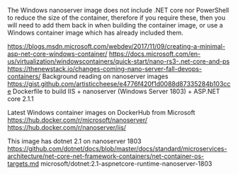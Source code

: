 The Windows nanoserver image does not include .NET core nor PowerShell to reduce the size of the container, therefore if you require these,
then you will need to add them back in when building the container image, or use a Windows container image which has already included them.

https://blogs.msdn.microsoft.com/webdev/2017/11/09/creating-a-minimal-asp-net-core-windows-container/
https://docs.microsoft.com/en-us/virtualization/windowscontainers/quick-start/nano-rs3-.net-core-and-ps
https://thenewstack.io/changes-coming-nano-server-fall-devops-containers/ Background reading on nanoserver images
https://gist.github.com/artisticcheese/e4776f420f1d0088d87335284b103cce Dockerfile to build IIS + nanoserver (Windows Server 1803) + ASP.NET core 2.1.1

Latest Windows container images on DockerHub from Microsoft
https://hub.docker.com/r/microsoft/nanoserver/
https://hub.docker.com/r/nanoserver/iis/

This image has dotnet 2.1 on nanoserver 1803
https://github.com/dotnet/docs/blob/master/docs/standard/microservices-architecture/net-core-net-framework-containers/net-container-os-targets.md
microsoft/dotnet:2.1-aspnetcore-runtime-nanoserver-1803
